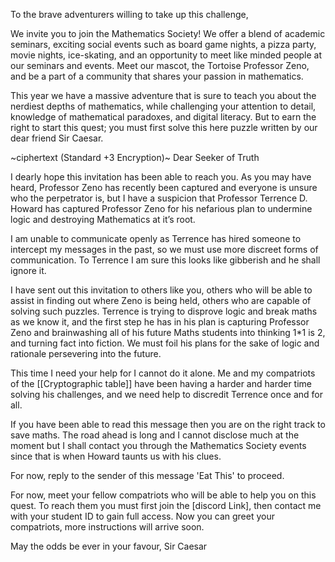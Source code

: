 
To the brave adventurers willing to take up this challenge,

We invite you to join the Mathematics Society! We offer a blend of academic seminars, exciting social events such as board game nights, a pizza party, movie nights, ice-skating, and an opportunity to meet like minded people at our seminars and events. Meet our mascot, the Tortoise Professor Zeno, and be a part of a community that shares your passion in mathematics. 

This year we have a massive adventure that is sure to teach you about the nerdiest depths of mathematics, while challenging your attention to detail, knowledge of mathematical paradoxes, and digital literacy. But to earn the right to start this quest; you must first solve this here puzzle written by our dear friend Sir Caesar. 

~ciphertext (Standard +3 Encryption)~
Dear Seeker of Truth

I dearly hope this invitation has been able to reach you. As you may have heard, Professor Zeno has recently been captured and everyone is unsure who the perpetrator is, but I have a suspicion that Professor Terrence D. Howard has captured Professor Zeno for his nefarious plan to  undermine logic and destroying Mathematics at it’s root.

I am unable to communicate openly as Terrence has hired someone to intercept my messages in the past, so we must use more discreet forms of communication. To Terrence I am sure this looks like gibberish and he shall ignore it.

I have sent out this invitation to others like you, others who will be able to assist in finding out where Zeno is being held, others who are capable of solving such puzzles. Terrence is trying to disprove logic and break maths as we know it, and the first step he has in his plan is capturing Professor Zeno and brainwashing all of his future Maths students into thinking 1\*1 is 2, and turning fact into fiction. We must foil his plans for the sake of logic and rationale persevering into the future.

This time I need your help for I cannot do it alone. Me and my compatriots of the [[Cryptographic table]] have been having a harder and harder time solving his challenges, and we need help to discredit Terrence once and for all. 

If you have been able to read this message then you are on the right track to save maths. The road ahead is long and I cannot disclose much at the moment but I shall contact you through the Mathematics Society events since that is when Howard taunts us with his clues.

For now, reply to the sender of this message 'Eat This' to proceed. 

For now, meet your fellow compatriots who will be able to help you on this quest. To reach them you must first join the [discord Link], then contact me with your student ID to gain full access. Now you can greet your compatriots, more instructions will arrive soon. 

May the odds be ever in your favour,
Sir Caesar
